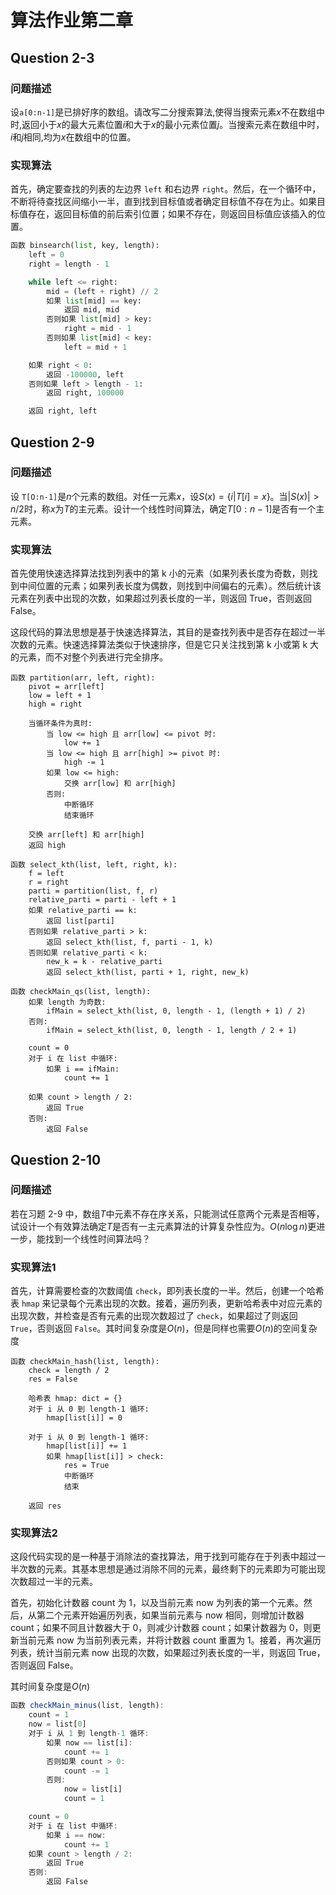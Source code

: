 # 算法作业第二章

## Question 2-3

### 问题描述

设`a[0:n-1]`是已排好序的数组。请改写二分搜索算法,使得当搜索元素$x$不在数组中时,返回小于$x$的最大元素位置$i$和大于$x$的最小元素位置$j$。当搜索元素在数组中时，$i$和$j$相同,均为$x$在数组中的位置。

### 实现算法

首先，确定要查找的列表的左边界 `left` 和右边界 `right`。然后，在一个循环中，不断将待查找区间缩小一半，直到找到目标值或者确定目标值不存在为止。如果目标值存在，返回目标值的前后索引位置；如果不存在，则返回目标值应该插入的位置。

```python
函数 binsearch(list, key, length):
    left = 0
    right = length - 1

    while left <= right:
        mid = (left + right) // 2
        如果 list[mid] == key:
            返回 mid, mid
        否则如果 list[mid] > key:
            right = mid - 1
        否则如果 list[mid] < key:
            left = mid + 1

    如果 right < 0:
        返回 -100000, left
    否则如果 left > length - 1:
        返回 right, 100000

    返回 right, left
```

## Question 2-9

### 问题描述

设 `T[O:n-1]`是$n$个元素的数组。对任一元素$x$，设$S(x)=\{i|T[i]=x\}$。当$|S(x)|>n/2$时，称$x$为$T$的主元素。设计一个线性时间算法，确定$T[0:n-1]$是否有一个主元素。

### 实现算法

首先使用快速选择算法找到列表中的第 k 小的元素（如果列表长度为奇数，则找到中间位置的元素；如果列表长度为偶数，则找到中间偏右的元素）。然后统计该元素在列表中出现的次数，如果超过列表长度的一半，则返回 True，否则返回 False。

这段代码的算法思想是基于快速选择算法，其目的是查找列表中是否存在超过一半次数的元素。快速选择算法类似于快速排序，但是它只关注找到第 k 小或第 k 大的元素，而不对整个列表进行完全排序。

```
函数 partition(arr, left, right):
    pivot = arr[left]
    low = left + 1
    high = right

    当循环条件为真时:
        当 low <= high 且 arr[low] <= pivot 时:
            low += 1
        当 low <= high 且 arr[high] >= pivot 时:
            high -= 1
        如果 low <= high:
            交换 arr[low] 和 arr[high]
        否则:
            中断循环
            结束循环

    交换 arr[left] 和 arr[high]
    返回 high

函数 select_kth(list, left, right, k):
    f = left
    r = right
    parti = partition(list, f, r)
    relative_parti = parti - left + 1
    如果 relative_parti == k:
        返回 list[parti]
    否则如果 relative_parti > k:
        返回 select_kth(list, f, parti - 1, k)
    否则如果 relative_parti < k:
        new_k = k - relative_parti
        返回 select_kth(list, parti + 1, right, new_k)

函数 checkMain_qs(list, length):
    如果 length 为奇数:
        ifMain = select_kth(list, 0, length - 1, (length + 1) / 2)
    否则:
        ifMain = select_kth(list, 0, length - 1, length / 2 + 1)
    
    count = 0
    对于 i 在 list 中循环:
        如果 i == ifMain:
            count += 1
            
    如果 count > length / 2:
        返回 True 
    否则:
        返回 False

```



## Question 2-10

### 问题描述

若在习题 2-9 中，数组$T$中元素不存在序关系，只能测试任意两个元素是否相等，试设计一个有效算法确定$T$是否有一主元素算法的计算复杂性应为。$O(n\log n)$更进一步，能找到一个线性时间算法吗？

### 实现算法1

首先，计算需要检查的次数阈值 `check`，即列表长度的一半。然后，创建一个哈希表 `hmap` 来记录每个元素出现的次数。接着，遍历列表，更新哈希表中对应元素的出现次数，并检查是否有元素的出现次数超过了 `check`，如果超过了则返回 `True`，否则返回 `False`。其时间复杂度是$O(n)$，但是同样也需要$O(n)$的空间复杂度

```
函数 checkMain_hash(list, length):
    check = length / 2
    res = False

    哈希表 hmap: dict = {}
    对于 i 从 0 到 length-1 循环:
        hmap[list[i]] = 0

    对于 i 从 0 到 length-1 循环:
        hmap[list[i]] += 1
        如果 hmap[list[i]] > check:
            res = True
            中断循环
            结束

    返回 res
```

### 实现算法2

这段代码实现的是一种基于消除法的查找算法，用于找到可能存在于列表中超过一半次数的元素。其基本思想是通过消除不同的元素，最终剩下的元素即为可能出现次数超过一半的元素。

首先，初始化计数器 count 为 1，以及当前元素 now 为列表的第一个元素。然后，从第二个元素开始遍历列表，如果当前元素与 now 相同，则增加计数器 count；如果不同且计数器大于 0，则减少计数器 count；如果计数器为 0，则更新当前元素 now 为当前列表元素，并将计数器 count 重置为 1。接着，再次遍历列表，统计当前元素 now 出现的次数，如果超过列表长度的一半，则返回 True，否则返回 False。

其时间复杂度是$O(n)$

```typescript
函数 checkMain_minus(list, length):
    count = 1
    now = list[0]
    对于 i 从 1 到 length-1 循环:
        如果 now == list[i]:
            count += 1
        否则如果 count > 0:
            count -= 1
        否则:
            now = list[i]
            count = 1

    count = 0
    对于 i 在 list 中循环:
        如果 i == now:
            count += 1
    如果 count > length / 2:
        返回 True
    否则:
        返回 False
```